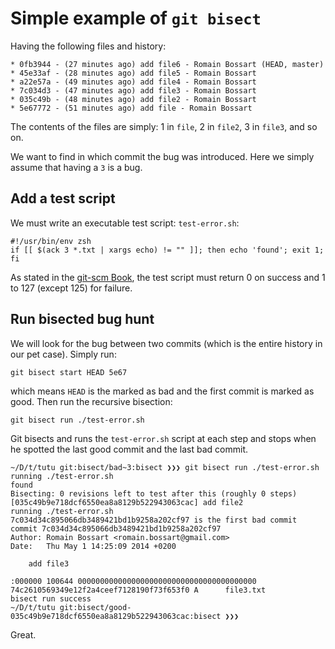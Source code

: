 # Simple example of `git bisect`
Having the following files and history:

    * 0fb3944 - (27 minutes ago) add file6 - Romain Bossart (HEAD, master)
    * 45e33af - (28 minutes ago) add file5 - Romain Bossart
    * a22e57a - (49 minutes ago) add file4 - Romain Bossart
    * 7c034d3 - (47 minutes ago) add file3 - Romain Bossart
    * 035c49b - (48 minutes ago) add file2 - Romain Bossart
    * 5e67772 - (51 minutes ago) add file - Romain Bossart

The contents of the files are simply: 1 in `file`, 2 in `file2`, 3 in `file3`, and so on.

We want to find in which commit the bug was introduced. Here we simply assume that having a `3` is a bug.

## Add a test script
We must write an executable test script: `test-error.sh`:

    #!/usr/bin/env zsh
    if [[ $(ack 3 *.txt | xargs echo) != "" ]]; then echo 'found'; exit 1; fi

As stated in the [git-scm Book](http://git-scm.com/book/en/Git-Tools-Debugging-with-Git), the test script must return 0 on success and 1 to 127 (except 125) for failure.

## Run bisected bug hunt
We will look for the bug between two commits (which is the entire history in our pet case). Simply run:

    git bisect start HEAD 5e67

which means `HEAD` is the marked as bad and the first commit is marked as good. Then run the recursive bisection:

    git bisect run ./test-error.sh
    
Git bisects and runs the `test-error.sh` script at each step and stops when he spotted the last good commit and the last bad commit.

    ~/D/t/tutu git:bisect/bad~3:bisect ❯❯❯ git bisect run ./test-error.sh
    running ./test-error.sh
    found
    Bisecting: 0 revisions left to test after this (roughly 0 steps)
    [035c49b9e718dcf6550ea8a8129b522943063cac] add file2
    running ./test-error.sh
    7c034d34c895066db3489421bd1b9258a202cf97 is the first bad commit
    commit 7c034d34c895066db3489421bd1b9258a202cf97
    Author: Romain Bossart <romain.bossart@gmail.com>
    Date:   Thu May 1 14:25:09 2014 +0200

        add file3

    :000000 100644 0000000000000000000000000000000000000000 74c2610569349e12f2a4ceef7128190f73f653f0 A      file3.txt
    bisect run success
    ~/D/t/tutu git:bisect/good-035c49b9e718dcf6550ea8a8129b522943063cac:bisect ❯❯❯

Great.
